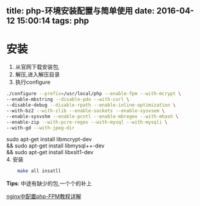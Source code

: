 title: php-环境安装配置与简单使用
date: 2016-04-12 15:00:14
tags: php
---


# 安装
1. 从官网下载安装包,
2. 解压,进入解压目录
3. 执行configure
```bash
./configure --prefix=/usr/local/php --enable-fpm --with-mcrypt \
--enable-mbstring --disable-pdo --with-curl \
--disable-debug --disable-rpath --enable-inline-optimization \
--with-bz2 --with-zlib --enable-sockets --enable-sysvsem \
--enable-sysvshm --enable-pcntl --enable-mbregex --with-mhash \
--enable-zip --with-pcre-regex --with-mysql --with-mysqli \
--with-gd --with-jpeg-dir
```
<!--more-->

sudo apt-get install libmcrypt-dev \
&& sudo apt-get install libmysql++-dev \
&& sudo apt-get install libxslt1-dev \
4. 安装
```bash
    make all insatll
```
**Tips**: 中途有缺少的包,一个个的补上

[nginx中配置php-FPM教程详解](http://www.111cn.net/sys/nginx/64044.htm)
